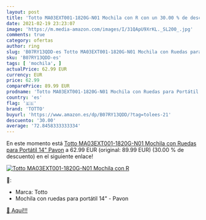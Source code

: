 ```yaml
---
layout: post
title: 'Totto MA03EXT001-1820G-N01 Mochila con R con un 30.00 % de descuento'
date: 2021-02-19 23:23:07
image: 'https://m.media-amazon.com/images/I/31QApU9XrKL._SL200_.jpg'
comments: true
category: ofertas
author: ring
slug: 'B07RY13QDD-es Totto MA03EXT001-1820G-N01 Mochila con Ruedas para...'
sku: 'B07RY13QDD-es'
tags: [ 'mochila', ]
actualPrice: 62.99 EUR
currency: EUR
price: 62.99
comparePrice: 89.99 EUR
prodname: 'Totto MA03EXT001-1820G-N01 Mochila con Ruedas para Portátil 14"  Pavon'
country: 'es'
flag: '🇪🇸'
brand: 'TOTTO'
buyurl: 'https://www.amazon.es/dp/B07RY13QDD/?tag=tolees-21'
descuento: '30.00'
average: '72.8458333333334'
---
```


En este momento está [Totto MA03EXT001-1820G-N01 Mochila con Ruedas para Portátil 14"  Pavon](https://www.amazon.es/dp/B07RY13QDD/?tag=tolees-21) a 62.99 EUR (original: 89.99 EUR) (30.00 %  de descuento) en el siguiente enlace!

[![Totto MA03EXT001-1820G-N01 Mochila con R](https://m.media-amazon.com/images/I/31QApU9XrKL._SL200_.jpg)](https://www.amazon.es/dp/B07RY13QDD/?tag=tolees-21)

🔎:

- Marca: Totto
- Mochila con ruedas para portátil 14" - Pavon

[🛒 Aquí!!!](https://www.amazon.es/dp/B07RY13QDD/?tag=tolees-21)
